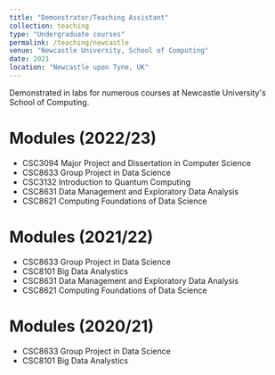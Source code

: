 ```yaml
---
title: "Demonstrator/Teaching Assistant"
collection: teaching
type: "Undergraduate courses"
permalink: /teaching/newcastle
venue: "Newcastle University, School of Computing"
date: 2021
location: "Newcastle upon Tyne, UK"
---
```


Demonstrated in labs for numerous courses at Newcastle University's School of Computing.

# Modules (2022/23)
- CSC3094 Major Project and Dissertation in Computer Science
- CSC8633 Group Project in Data Science
- CSC3132 Introduction to Quantum Computing
- CSC8631 Data Management and Exploratory Data Analysis
- CSC8621 Computing Foundations of Data Science


# Modules (2021/22)
- CSC8633 Group Project in Data Science
- CSC8101 Big Data Analystics
- CSC8631 Data Management and Exploratory Data Analysis
- CSC8621 Computing Foundations of Data Science

# Modules (2020/21)
- CSC8633 Group Project in Data Science
- CSC8101 Big Data Analystics
